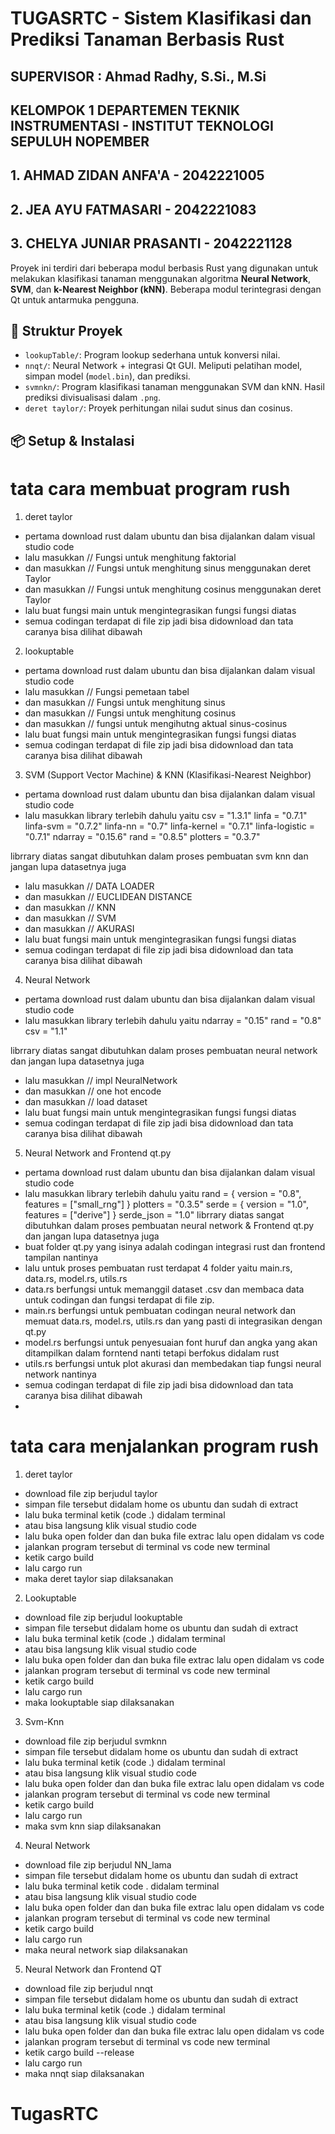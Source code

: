 # TUGASRTC - Sistem Klasifikasi dan Prediksi Tanaman Berbasis Rust

## SUPERVISOR : Ahmad Radhy, S.Si., M.Si
## KELOMPOK 1 DEPARTEMEN TEKNIK INSTRUMENTASI - INSTITUT TEKNOLOGI SEPULUH NOPEMBER 
## 1. AHMAD ZIDAN ANFA'A - 2042221005
## 2. JEA AYU FATMASARI - 2042221083
## 3. CHELYA JUNIAR PRASANTI - 2042221128
Proyek ini terdiri dari beberapa modul berbasis Rust yang digunakan untuk melakukan klasifikasi tanaman menggunakan algoritma **Neural Network**, **SVM**, dan **k-Nearest Neighbor (kNN)**. Beberapa modul terintegrasi dengan Qt untuk antarmuka pengguna.

## 🧭 Struktur Proyek

- `lookupTable/`: Program lookup sederhana untuk konversi nilai.
- `nnqt/`: Neural Network + integrasi Qt GUI. Meliputi pelatihan model, simpan model (`model.bin`), dan prediksi.
- `svmnkn/`: Program klasifikasi tanaman menggunakan SVM dan kNN. Hasil prediksi divisualisasi dalam `.png`.
- `deret taylor/`: Proyek perhitungan nilai sudut sinus dan cosinus.

## 📦 Setup & Instalasi
# tata cara membuat program rush 
1. deret taylor
- pertama download rust dalam ubuntu dan bisa dijalankan dalam visual studio code
- lalu masukkan // Fungsi untuk menghitung faktorial
- dan masukkan // Fungsi untuk menghitung sinus menggunakan deret Taylor
- dan masukkan // Fungsi untuk menghitung cosinus menggunakan deret Taylor
- lalu buat fungsi main untuk mengintegrasikan fungsi fungsi diatas
- semua codingan terdapat di file zip jadi bisa didownload dan tata caranya bisa dilihat dibawah

2. lookuptable
- pertama download rust dalam ubuntu dan bisa dijalankan dalam visual studio code
- lalu masukkan // Fungsi pemetaan tabel
- dan masukkan // Fungsi untuk menghitung sinus 
- dan masukkan // Fungsi untuk menghitung cosinus
- dan masukkan // fungsi untuk mengihutng aktual sinus-cosinus
- lalu buat fungsi main untuk mengintegrasikan fungsi fungsi diatas
- semua codingan terdapat di file zip jadi bisa didownload dan tata caranya bisa dilihat dibawah

3. SVM (Support Vector Machine) & KNN (Klasifikasi-Nearest Neighbor)
- pertama download rust dalam ubuntu dan bisa dijalankan dalam visual studio code
- lalu masukkan library terlebih dahulu yaitu
csv = "1.3.1"
linfa = "0.7.1"
linfa-svm = "0.7.2"
linfa-nn = "0.7"
linfa-kernel = "0.7.1"
linfa-logistic = "0.7.1"
ndarray = "0.15.6"
rand = "0.8.5"
plotters = "0.3.7"

librrary diatas sangat dibutuhkan dalam proses pembuatan svm knn dan jangan lupa datasetnya juga 
- lalu masukkan // DATA LOADER
- dan masukkan // EUCLIDEAN DISTANCE 
- dan masukkan // KNN
- dan masukkan // SVM
- dan masukkan // AKURASI 
- lalu buat fungsi main untuk mengintegrasikan fungsi fungsi diatas
- semua codingan terdapat di file zip jadi bisa didownload dan tata caranya bisa dilihat dibawah

4. Neural Network
- pertama download rust dalam ubuntu dan bisa dijalankan dalam visual studio code
- lalu masukkan library terlebih dahulu yaitu
ndarray = "0.15"
rand = "0.8"
csv = "1.1"

librrary diatas sangat dibutuhkan dalam proses pembuatan neural network dan jangan lupa datasetnya juga 
- lalu masukkan // impl NeuralNetwork
- dan masukkan // one hot encode
- dan masukkan // load dataset
- lalu buat fungsi main untuk mengintegrasikan fungsi fungsi diatas
- semua codingan terdapat di file zip jadi bisa didownload dan tata caranya bisa dilihat dibawah

5. Neural Network and Frontend qt.py
- pertama download rust dalam ubuntu dan bisa dijalankan dalam visual studio code
- lalu masukkan library terlebih dahulu yaitu
rand = { version = "0.8", features = ["small_rng"] }
plotters = "0.3.5"
serde = { version = "1.0", features = ["derive"] }
serde_json = "1.0"
librrary diatas sangat dibutuhkan dalam proses pembuatan neural network & Frontend qt.py dan jangan lupa datasetnya juga
- buat folder qt.py yang isinya adalah codingan integrasi rust dan frontend tampilan nantinya
- lalu untuk proses pembuatan rust terdapat 4 folder yaitu main.rs, data.rs, model.rs, utils.rs
- data.rs berfungsi untuk memanggil dataset .csv dan membaca data untuk codingan dan fungsi terdapat di file zip.
- main.rs berfungsi untuk pembuatan codingan neural network dan memuat data.rs, model.rs, utils.rs dan yang pasti di integrasikan dengan qt.py
- model.rs berfungsi untuk penyesuaian font huruf dan angka yang akan ditampilkan dalam forntend nanti tetapi berfokus didalam rust
- utils.rs berfungsi untuk plot akurasi dan membedakan tiap fungsi neural network nantinya
- semua codingan terdapat di file zip jadi bisa didownload dan tata caranya bisa dilihat dibawah
- 
# tata cara menjalankan program rush

1. deret taylor
- download file zip berjudul taylor
- simpan file tersebut didalam home os ubuntu dan sudah di extract
- lalu buka terminal ketik (code .) didalam terminal
- atau bisa langsung klik visual studio code
- lalu buka open folder dan dan buka file extrac lalu open didalam vs code
- jalankan program tersebut di terminal vs code new terminal
- ketik cargo build
- lalu cargo run
- maka deret taylor siap dilaksanakan

2. Lookuptable 
- download file zip berjudul lookuptable
- simpan file tersebut didalam home os ubuntu dan sudah di extract
- lalu buka terminal ketik (code .) didalam terminal
- atau bisa langsung klik visual studio code
- lalu buka open folder dan dan buka file extrac lalu open didalam vs code
- jalankan program tersebut di terminal vs code new terminal
- ketik cargo build
- lalu cargo run
- maka lookuptable siap dilaksanakan

3. Svm-Knn
- download file zip berjudul svmknn
- simpan file tersebut didalam home os ubuntu dan sudah di extract
- lalu buka terminal ketik (code .) didalam terminal
- atau bisa langsung klik visual studio code
- lalu buka open folder dan dan buka file extrac lalu open didalam vs code
- jalankan program tersebut di terminal vs code new terminal
- ketik cargo build
- lalu cargo run
- maka svm knn siap dilaksanakan

4. Neural Network
- download file zip berjudul NN_lama
- simpan file tersebut didalam home os ubuntu dan sudah di extract
- lalu buka terminal ketik code . didalam terminal
- atau bisa langsung klik visual studio code
- lalu buka open folder dan dan buka file extrac lalu open didalam vs code
- jalankan program tersebut di terminal vs code new terminal
- ketik cargo build
- lalu cargo run
- maka neural network siap dilaksanakan

5. Neural Network dan Frontend QT
- download file zip berjudul nnqt
- simpan file tersebut didalam home os ubuntu dan sudah di extract
- lalu buka terminal ketik (code .) didalam terminal
- atau bisa langsung klik visual studio code
- lalu buka open folder dan dan buka file extrac lalu open didalam vs code
- jalankan program tersebut di terminal vs code new terminal
- ketik cargo build --release
- lalu cargo run
- maka nnqt siap dilaksanakan
# TugasRTC

